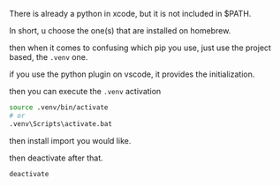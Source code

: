 There is already a python in xcode, but it is not included in $PATH.  

In short, u choose the one(s) that are installed on homebrew.  

then when it comes to confusing which pip you use, just use the project based, the `.venv` one.  

if you use the python plugin on vscode, it provides the initialization.  

then you can execute the `.venv` activation  

```sh
source .venv/bin/activate 
# or
.venv\Scripts\activate.bat  

```

then install import you would like. 


then deactivate after that.  

```sh
deactivate
```
